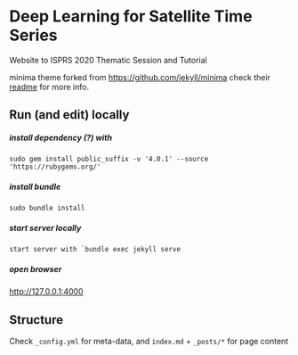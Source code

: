 # Deep Learning for Satellite Time Series

Website to ISPRS 2020 Thematic Session and Tutorial

minima theme forked from https://github.com/jekyll/minima
check their [readme](https://github.com/jekyll/minima) for more info.

## Run (and edit) locally

##### install dependency (?) with

```sudo gem install public_suffix -v '4.0.1' --source 'https://rubygems.org/'```

##### install bundle

```sudo bundle install```

##### start server locally
```start server with `bundle exec jekyll serve```

##### open browser
http://127.0.0.1:4000


## Structure
Check `_config.yml` for meta-data, and `index.md` + `_posts/*` for page content
